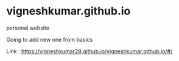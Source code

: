 # vigneshkumar.github.io
personal website


Going to add new one from basics

Link : 
https://vigneshkumar28.github.io/vigneshkumar.github.io/#/
